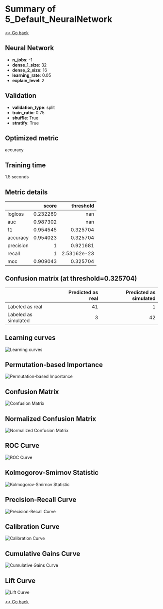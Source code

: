 # Summary of 5_Default_NeuralNetwork

[<< Go back](../README.md)


## Neural Network
- **n_jobs**: -1
- **dense_1_size**: 32
- **dense_2_size**: 16
- **learning_rate**: 0.05
- **explain_level**: 2

## Validation
 - **validation_type**: split
 - **train_ratio**: 0.75
 - **shuffle**: True
 - **stratify**: True

## Optimized metric
accuracy

## Training time

1.5 seconds

## Metric details
|           |    score |     threshold |
|:----------|---------:|--------------:|
| logloss   | 0.232269 | nan           |
| auc       | 0.987302 | nan           |
| f1        | 0.954545 |   0.325704    |
| accuracy  | 0.954023 |   0.325704    |
| precision | 1        |   0.921681    |
| recall    | 1        |   2.53162e-23 |
| mcc       | 0.909043 |   0.325704    |


## Confusion matrix (at threshold=0.325704)
|                      |   Predicted as real |   Predicted as simulated |
|:---------------------|--------------------:|-------------------------:|
| Labeled as real      |                  41 |                        1 |
| Labeled as simulated |                   3 |                       42 |

## Learning curves
![Learning curves](learning_curves.png)

## Permutation-based Importance
![Permutation-based Importance](permutation_importance.png)
## Confusion Matrix

![Confusion Matrix](confusion_matrix.png)


## Normalized Confusion Matrix

![Normalized Confusion Matrix](confusion_matrix_normalized.png)


## ROC Curve

![ROC Curve](roc_curve.png)


## Kolmogorov-Smirnov Statistic

![Kolmogorov-Smirnov Statistic](ks_statistic.png)


## Precision-Recall Curve

![Precision-Recall Curve](precision_recall_curve.png)


## Calibration Curve

![Calibration Curve](calibration_curve_curve.png)


## Cumulative Gains Curve

![Cumulative Gains Curve](cumulative_gains_curve.png)


## Lift Curve

![Lift Curve](lift_curve.png)



[<< Go back](../README.md)
